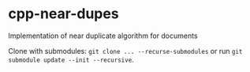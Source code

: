 # cpp-near-dupes
Implementation of near duplicate algorithm for documents

Clone with submodules: `git clone ... --recurse-submodules` or run `git submodule update --init --recursive`.

